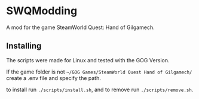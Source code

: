 # SWQModding

A mod for the game SteamWorld Quest: Hand of Gilgamech.

## Installing

The scripts were made for Linux and tested with the GOG Version.

If the game folder is not `~/GOG Games/SteamWorld Quest Hand of Gilgamech/` create a .env file and specify the path.

to install run `./scripts/install.sh`, and to remove run `./scripts/remove.sh`.